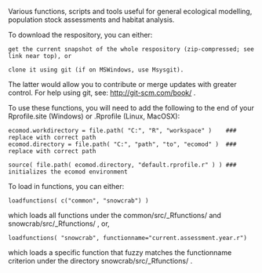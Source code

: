 Various functions, scripts and tools useful for general ecological modelling, population stock assessments and habitat analysis. 

To download the respository, you can either:

    get the current snapshot of the whole respository (zip-compressed; see link near top), or 
	
    clone it using git (if on MSWindows, use Msysgit). 
  
The latter would allow you to contribute or merge updates with greater control. 
For help using git, see: http://git-scm.com/book/ .


To use these functions, you will need to add the following to the end of your Rprofile.site (Windows) or .Rprofile (Linux, MacOSX):

    ecomod.workdirectory = file.path( "C:", "R", "workspace" )    ### replace with correct path
    ecomod.directory = file.path( "C:", "path", "to", "ecomod" )  ### replace with correct path
	
    source( file.path( ecomod.directory, "default.rprofile.r" ) ) ### initializes the ecomod environment



To load in functions, you can either:

    loadfunctions( c("common", "snowcrab") )  

which loads all functions under the common/src/_Rfunctions/ and snowcrab/src/_Rfunctions/ , or, 

    loadfunctions( "snowcrab", functionname="current.assessment.year.r")  

which loads a specific function that fuzzy matches the functionname criterion under the directory snowcrab/src/_Rfunctions/ .



